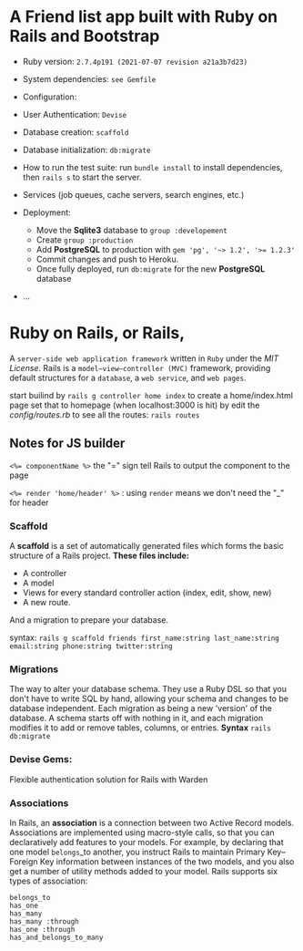 # A Friend list app built with Ruby on Rails and Bootstrap

- Ruby version: `2.7.4p191 (2021-07-07 revision a21a3b7d23)`

- System dependencies: `see Gemfile`

- Configuration:

- User Authentication: `Devise`

- Database creation: `scaffold`

- Database initialization: `db:migrate`

- How to run the test suite: run `bundle install` to install dependencies, then `rails s` to start the server.

- Services (job queues, cache servers, search engines, etc.)

- Deployment: 
  + Move the **Sqlite3** database to `group :developement`
  + Create `group :production`
  + Add **PostgreSQL** to production with `gem 'pg', '~> 1.2', '>= 1.2.3'`
  + Commit changes and push to Heroku.
  + Once fully deployed, run `db:migrate` for the new **PostgreSQL** database
- ...

# Ruby on Rails, or Rails,

A `server-side web application framework` written in `Ruby` under the _MIT License_. Rails is a `model–view–controller (MVC)` framework, providing default structures for a `database`, a `web service`, and `web pages`.

start builind by `rails g controller home index` to create a home/index.html page
set that to homepage (when localhost:3000 is hit) by edit the _config/routes.rb_
to see all the routes: `rails routes`

## Notes for JS builder

`<%= componentName %>` the "=" sign tell Rails to output the component to the page

`<%= render 'home/header' %>` : using `render` means we don't need the "\_" for header

### Scaffold

A **scaffold** is a set of automatically generated files which forms the basic structure of a Rails project.
**These files include:**

- A controller
- A model
- Views for every standard controller action (index, edit, show, new)
- A new route.

And a migration to prepare your database.

syntax: `rails g scaffold friends first_name:string last_name:string email:string phone:string twitter:string`

### Migrations

The way to alter your database schema.
They use a Ruby DSL so that you don't have to write SQL by hand, allowing your schema and changes to be database independent.
Each migration as being a new 'version' of the database.
A schema starts off with nothing in it, and each migration modifies it to add or remove tables, columns, or entries.
**Syntax** `rails db:migrate`

### Devise Gems:

Flexible authentication solution for Rails with Warden

### Associations
In Rails, an **association** is a connection between two Active Record models. Associations are implemented using macro-style calls, so that you can declaratively add features to your models. For example, by declaring that one model `belongs`_to another, you instruct Rails to maintain Primary Key–Foreign Key information between instances of the two models, and you also get a number of utility methods added to your model. Rails supports six types of association:
```
belongs_to
has_one
has_many
has_many :through
has_one :through
has_and_belongs_to_many
```
